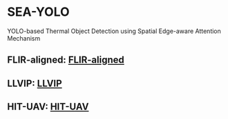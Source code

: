 # SEA-YOLO
YOLO-based Thermal Object Detection using Spatial Edge-aware Attention Mechanism

## FLIR-aligned: [FLIR-aligned](FLIR-aligned.md)

## LLVIP: [LLVIP](LLVIP.md)

## HIT-UAV: [HIT-UAV](HIT-UAV.md)
